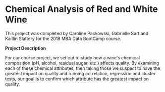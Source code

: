 # Chemical Analysis of Red and White Wine

This project was completed by Caroline Packowski, Gabrielle Sart and Kaitlin Slattery for the 2018 MBA Data BootCamp course. 

**Project Description** 

For our course project, we set out to study how a wine's chemical composition (pH, alcohol, residual sugar, etc.) affects quality.
By examining each of these chemical attributes, then taking those we suspect to have the greatest impact on quality and running correlation, regression and cluster tests, our goal is to confirm which attribute has the greatest impact on quality.
